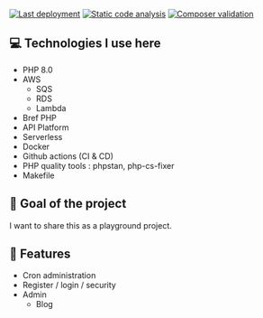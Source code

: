 [![Last deployment](https://github.com/vasilvestre/life/actions/workflows/deploy.yml/badge.svg)](https://github.com/vasilvestre/life/actions/workflows/deploy.yml)
[![Static code analysis](https://github.com/vasilvestre/life/actions/workflows/static-code-analysis.yml/badge.svg)](https://github.com/vasilvestre/life/actions/workflows/static-code-analysis.yml)
[![Composer validation](https://github.com/vasilvestre/life/actions/workflows/composer.yml/badge.svg?branch=main)](https://github.com/vasilvestre/life/actions/workflows/composer.yml)

## :computer: Technologies I use here
* PHP 8.0
* AWS
  * SQS
  * RDS
  * Lambda
* Bref PHP
* API Platform
* Serverless
* Docker
* Github actions (CI & CD)
* PHP quality tools : phpstan, php-cs-fixer
* Makefile

## :rocket: Goal of the project
I want to share this as a playground project.

## 🚩 Features
* Cron administration
* Register / login / security
* Admin
  * Blog
